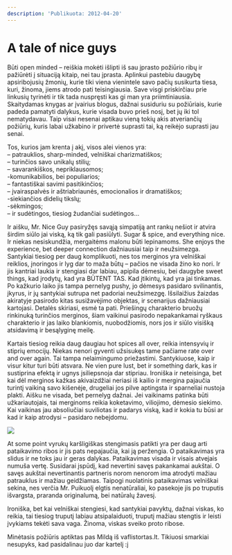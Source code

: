 ```yaml
---
description: 'Publikuota: 2012-04-20'
---
```


# A tale of nice guys

Būti open minded – reiškia mokėti išlipti iš sau įprasto požiūrio ribų ir pažiūrėti į situaciją kitaip, nei tau įprasta. Aplinkui pastebiu daugybę apsiribojusių žmonių, kurie tiki viena vienintele savo pačių susikurta tiesa, kuri, žinoma, jiems atrodo pati teisingiausia. Save visgi priskirčiau prie linkusių tyrinėti ir tik tada nuspręsti kas gi man yra priimtiniausia. Skaitydamas knygas ar įvairius blogus, dažnai susiduriu su požiūriais, kurie padeda pamatyti dalykus, kurie visada buvo prieš nosį, bet jų iki tol nematydavau. Taip visai nesenai aptikau vieną tokių akis atveriančių požiūrių, kuris labai užkabino ir privertė suprasti tai, ką reikėjo suprasti jau senai.

Tos, kurios jam krenta į akį, visos alei vienos yra:  
– patrauklios, sharp-minded, velniškai charizmatiškos;  
– turinčios savo unikalų stilių;  
– savarankiškos, nepriklausomos;  
-komunikabilios, bei populiarios;  
– fantastiškai savimi pasitikinčios;  
– įvairaspalvės ir aštriabriaunės, emocionalios ir dramatiškos;  
-siekiančios didelių tikslų;  
-sėkmingos;  
– ir sudėtingos, tiesiog žudančiai sudėtingos…

Ir aišku, Mr. Nice Guy pasiryžęs savąją simpatiją ant rankų nešiot ir atvira širdim siūlo jai viską, ką tik gali pasiūlyti. Sugar & spice, and everything nice. Ir niekas nesiskundžia, mergaitėms malonu būti lepinamoms. She enjoys the experience, bet deeper connection dažniausiai taip ir neužsimezga. Santykiai tiesiog per daug komplikuoti, nes tos merginos yra velniškai reiklios, įnoringos ir lyg dar to maža būtų – pačios ne visada žino ko nori. Ir jis kantriai laukia ir stengiasi dar labiau, apipila dėmesiu, bei daugybe sweet things, kad įrodytų, kad yra BŪTENT TAS. Kad įtikintų, kad yra jai tinkamas.  
Po kažkurio laiko jis tampa pernelyg pushy, jo dėmesys pasidaro svilinantis, įkyrus, ir jų santykiai sutrupa net padoriai neužsimezgę. Išsilaižius žaizdas akiratyje pasirodo kitas susižavėjimo objektas, ir scenarijus dažniausiai kartojasi. Detalės skiriasi, esmė ta pati. Priešingų charakterio bruožų rinkinuką turinčios merginos, šiam vaikinui pasirodo nepakankamai ryškaus charakterio ir jas laiko blankiomis, nuobodžiomis, nors jos ir siūlo visišką atsidavimą ir besąlyginę meilę.

Kartais tiesiog reikia daug daugiau hot spices all over, reikia intensyvių ir stiprių emocijų. Niekas nenori gyventi užsisukęs tame pačiame rate over and over again. Tai tampa nelaimingumo priežastimi. Santykiuose, kaip ir visur kitur turi būti atsvara. Ne vien pure lust, bet ir something dark, kas ir sustiprina efektą ir ugnys įsiliepsnoja dar stipriau. Ironiška ir neteisinga, bet kai dėl merginos kažkas akivaizdžiai neriasi iš kailio ir mergina pajaučia turintį vaikiną savo kišenėje,  drugeliai jos pilve aptingsta ir sparneliai nustoja plakti. Aišku ne visada, bet pernelyg dažnai. Jei vaikinams patinka būti užkariautojais, tai merginoms reikia koketavimo, viliojimo, dėmesio siekimo. Kai vaikinas jau absoliučiai suviliotas ir padarys viską, kad ir kokia tu būsi ar kad ir kaip atrodysi – pasidaro nebeįdomu.

![](../../.gitbook/assets/love-is-like-a-fart.png)

At some point vyrukų karšligiškas stengimasis patikti yra per daug arti pataikavimo ribos ir jis pats nepajaučia, kai ją peržengia. O pataikavimas yra slidus ir ne toks jau ir geras dalykas. Pataikavimas visada ir visais atvejais numuša vertę. Susidarai įspūdį, kad nevertini savęs pakankamai aukštai. O savęs aukštai nevertinantis partneris norom nenorom ima atrodyti mažiau patrauklus ir mažiau geidžiamas. Taipogi nuolatinis pataikavimas velniškai sekina,  nes verčia Mr. Puikuolį elgtis nenatūraliai, ko pasekoje jis po truputis išvargsta, praranda originalumą, bei natūralų žavesį.

Ironiška, bet kai velniškai stengiesi, kad santykiai pavyktų, dažnai viskas, ko reikia, tai tiesiog truputį labiau atsipalaiduoti, truputį mažiau stengtis ir leisti įvykiams tekėti sava vaga. Žinoma, viskas sveiko proto ribose.

Minėtasis požiūris aptiktas pas Mildą iš vaflistortas.lt. Tikiuosi smarkiai nesupyks, kad pasidalinau juo dar kartelį :j

